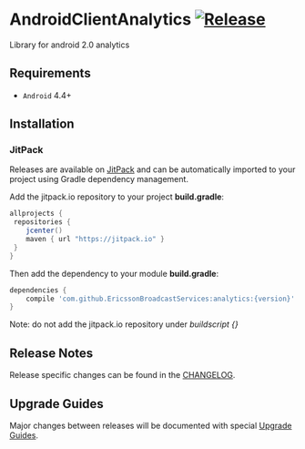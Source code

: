 # AndroidClientAnalytics    [![Release](https://jitpack.io/v/EricssonBroadcastServices/AndroidClientAnalytics.svg)](https://jitpack.io/#EricssonBroadcastServices/AndroidClientAnalytics)
Library for android 2.0 analytics

## Requirements

* `Android` 4.4+

## Installation

### JitPack
Releases are available on [JitPack](https://jitpack.io/#EricssonBroadcastServices/AndroidClientAnalytics) and can be automatically imported to your project using Gradle dependency management.

Add the jitpack.io repository to your project **build.gradle**:
```gradle
allprojects {
 repositories {
    jcenter()
    maven { url "https://jitpack.io" }
 }
}
```

Then add the dependency to your module **build.gradle**:
```gradle
dependencies {
    compile 'com.github.EricssonBroadcastServices:analytics:{version}'
}
```

Note: do not add the jitpack.io repository under *buildscript {}*

## Release Notes
Release specific changes can be found in the [CHANGELOG](https://github.com/EricssonBroadcastServices/AndroidClientAnalytics/blob/master/CHANGELOG.md).

## Upgrade Guides
Major changes between releases will be documented with special [Upgrade Guides](https://github.com/EricssonBroadcastServices/AndroidClientAnalytics/blob/master/UPGRADE_GUIDE.md).


